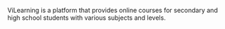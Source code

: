 ViLearning is a platform that provides online courses for secondary and high school students with various subjects and levels.
